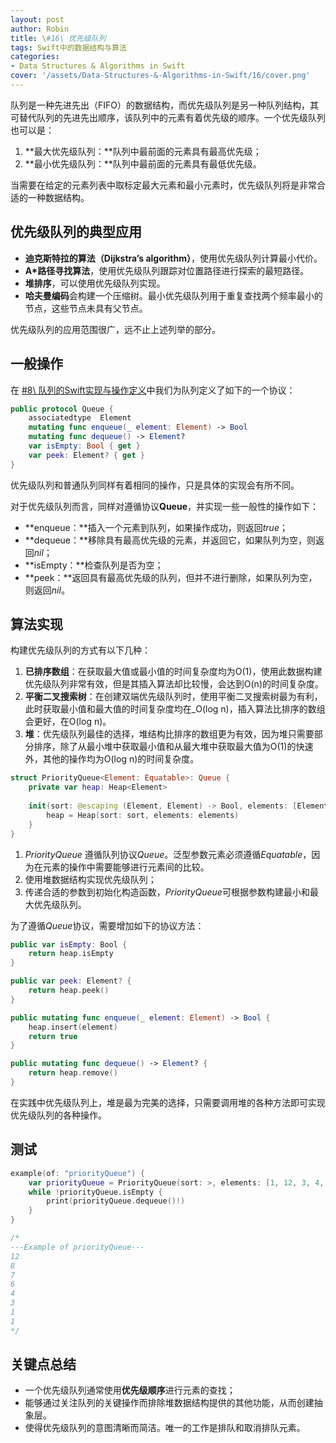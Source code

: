 ```yaml
---
layout: post
author: Robin
title: \#16\ 优先级队列
tags: Swift中的数据结构与算法
categories:
- Data Structures & Algorithms in Swift
cover: '/assets/Data-Structures-&-Algorithms-in-Swift/16/cover.png'
---
```


队列是一种先进先出（FIFO）的数据结构，而优先级队列是另一种队列结构，其可替代队列的先进先出顺序，该队列中的元素有着优先级的顺序。一个优先级队列也可以是：

1. **最大优先级队列：**队列中最前面的元素具有最高优先级；
2. **最小优先级队列：**队列中最前面的元素具有最低优先级。

当需要在给定的元素列表中取标定最大元素和最小元素时，优先级队列将是非常合适的一种数据结构。

## 优先级队列的典型应用

* **迪克斯特拉的算法（Dijkstra’s algorithm）**，使用优先级队列计算最小代价。
* **A\*路径寻找算法**，使用优先级队列跟踪对位置路径进行探索的最短路径。
* **堆排序**，可以使用优先级队列实现。
* **哈夫曼编码**会构建一个压缩树。最小优先级队列用于重复查找两个频率最小的节点，这些节点未具有父节点。

优先级队列的应用范围很广，远不止上述列举的部分。

## 一般操作

在 [\#8\\ 队列的Swift实现与操作定义](https://robinchao.github.io/Data-Structures-&-Algorithms-in-Swift-08/)中我们为队列定义了如下的一个协议：

```swift
public protocol Queue {
    associatedtype  Element
    mutating func enqueue(_ element: Element) -> Bool
    mutating func dequeue() -> Element?
    var isEmpty: Bool { get }
    var peek: Element? { get }
}
```

优先级队列和普通队列同样有着相同的操作，只是具体的实现会有所不同。

对于优先级队列而言，同样对遵循协议**Queue**，并实现一些一般性的操作如下：

* **enqueue：**插入一个元素到队列，如果操作成功，则返回*true*；
* **dequeue：**移除具有最高优先级的元素，并返回它，如果队列为空，则返回*nil*；
* **isEmpty：**检查队列是否为空；
* **peek：**返回具有最高优先级的队列，但并不进行删除，如果队列为空，则返回*nil*。

## 算法实现

构建优先级队列的方式有以下几种：

1. **已排序数组**：在获取最大值或最小值的时间复杂度均为O(1)，使用此数据构建优先级队列非常有效，但是其插入算法却比较慢，会达到O(n)的时间复杂度。
2. **平衡二叉搜索树**：在创建双端优先级队列时，使用平衡二叉搜索树最为有利，此时获取最小值和最大值的时间复杂度均在_O(log n)，插入算法比排序的数组会更好，在O(log n)。
3. **堆**：优先级队列最佳的选择，堆结构比排序的数组更为有效，因为堆只需要部分排序，除了从最小堆中获取最小值和从最大堆中获取最大值为O(1)的快速外，其他的操作均为O(log n)的时间复杂度。

```swift
struct PriorityQueue<Element: Equatable>: Queue {
    private var heap: Heap<Element>
    
    init(sort: @escaping (Element, Element) -> Bool, elements: [Element] = []) {
        heap = Heap(sort: sort, elements: elements)
    }
}
```

1. *PriorityQueue* 遵循队列协议*Queue*。泛型参数元素必须遵循*Equatable*，因为在元素的操作中需要能够进行元素间的比较。
2. 使用堆数据结构实现优先级队列；
3. 传递合适的参数到初始化构造函数，*PriorityQueue*可根据参数构建最小和最大优先级队列。

为了遵循*Queue*协议，需要增加如下的协议方法：

```swift
public var isEmpty: Bool {
    return heap.isEmpty
}

public var peek: Element? {
    return heap.peek()
}

public mutating func enqueue(_ element: Element) -> Bool {
    heap.insert(element)
    return true
}

public mutating func dequeue() -> Element? {
    return heap.remove()
}
```

在实践中优先级队列上，堆是最为完美的选择，只需要调用堆的各种方法即可实现优先级队列的各种操作。

## 测试

```swift
example(of: "priorityQueue") {
    var priorityQueue = PriorityQueue(sort: >, elements: [1, 12, 3, 4, 1, 6, 8, 7])
    while !priorityQueue.isEmpty {
        print(priorityQueue.dequeue()!)
    }
}

/*
---Example of priorityQueue---
12
8
7
6
4
3
1
1
*/
```

## 关键点总结

* 一个优先级队列通常使用**优先级顺序**进行元素的查找；
* 能够通过关注队列的关键操作而排除堆数据结构提供的其他功能，从而创建抽象层。
* 使得优先级队列的意图清晰而简洁。唯一的工作是排队和取消排队元素。
